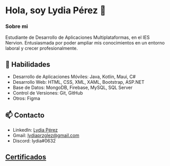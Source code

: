 # Hola, soy Lydia Pérez 👋

### Sobre mi

Estudiante de Desarrollo de
Aplicaciones Multiplataformas, en el IES Nervion. 
Entusiasmada por poder ampliar
mis conocimientos en un entorno
laboral y crecer profesionalmente.

## 🚀 Habilidades

- Desarrollo de Aplicaciones Móviles: Java, Kotlin, Maui, C#
- Desarrollo Web: HTML, CSS, XML, XAML, Bootstrap, ASP.NET
- Base de Datos: MongoDB, Firebase, MySQL, SQL Server
- Control de Versiones: Git, GitHub
- Otros: Figma

## 📫 Contacto

- LinkedIn: [Lydia Pérez](https://www.linkedin.com/in/lydia-perez-gonzalez-062564250/)
- Gmail: lydiaprzglez@gmail.com
- Discord: lydia#0632

## [Certificados](https://drive.google.com/drive/folders/18cb32gzK8bOTpsY58mT6LOi20tCdP7CM?usp=drive_link)

